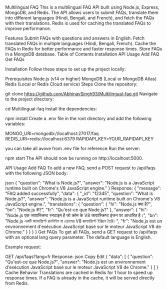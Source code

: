Multilingual FAQ 
This is a multilingual FAQ API built using Node.js, Express, MongoDB, and Redis. The API allows users to submit FAQs, translate them into different languages (Hindi, Bengali, and French), and fetch the FAQs with their translations. Redis is used for caching the translated FAQs to improve performance.

Features
Submit FAQs with questions and answers in English.
Fetch translated FAQs in multiple languages (Hindi, Bengali, French).
Cache the FAQs in Redis for better performance and faster response times.
Store FAQs in a MongoDB database.
Table of Contents
Installation
API Usage
Add FAQ
Get FAQs

Installation
Follow these steps to set up the project locally:

Prerequisites
Node.js (v14 or higher)
MongoDB (Local or MongoDB Atlas)
Redis (Local or Redis Cloud service)
Steps
Clone the repository:

git clone https://github.com/AbhinavSingh93/Multilingual-faq.git
Navigate to the project directory:

cd Multilingual-faq
Install the dependencies:


npm install
Create a .env file in the root directory and add the following variables:

MONGO_URI=mongodb://localhost:27017/faq
REDIS_URI=redis://localhost:6379
RAPIDAPI_KEY=YOUR_RAPIDAPI_KEY

you can take all avove from .env file for reference
Run the server:

npm start
The API should now be running on http://localhost:5000.

API Usage
Add FAQ
To add a new FAQ, send a POST request to /api/faqs with the following JSON body:

json
{
  "question": "What is Node.js?",
  "answer": "Node.js is a JavaScript runtime built on Chrome's V8 JavaScript engine."
}
Response:
{
  "message": "FAQ added successfully",
  "data": {
    "_id": "12345",
    "question": "What is Node.js?",
    "answer": "Node.js is a JavaScript runtime built on Chrome's V8 JavaScript engine.",
    "translations": {
      "question": {
        "hi": "Node.js क्या है?",
        "bn": "Node.js কী?",
        "fr": "Qu'est-ce que Node.js?"
      },
      "answer": {
        "hi": "Node.js एक जावास्क्रिप्ट रनटाइम है जो क्रोम के V8 जावास्क्रिप्ट इंजन पर आधारित है।",
        "bn": "Node.js একটি জাভাস্ক্রিপ্ট রানটাইম যা ক্রোমের V8 জাভাস্ক্রিপ্ট ইঞ্জিনে তৈরি।",
        "fr": "Node.js est un environnement d'exécution JavaScript basé sur le moteur JavaScript V8 de Chrome."
      }
    }
  }
}
Get FAQs
To get all FAQs, send a GET request to /api/faqs with an optional lang query parameter. The default language is English.

Example request:

GET /api/faqs?lang=fr
Response:
json
Copy
Edit
{
  "data": [
    {
      "question": "Qu'est-ce que Node.js?",
      "answer": "Node.js est un environnement d'exécution JavaScript basé sur le moteur JavaScript V8 de Chrome."
    }
  ]
}
Cache Behavior
Translations are cached in Redis for 1 hour to speed up response times.
If a FAQ is already in the cache, it will be served directly from Redis.
